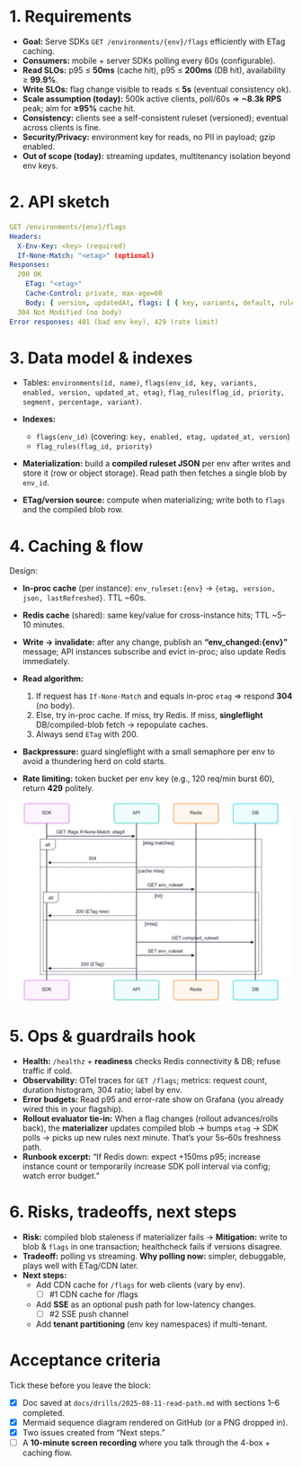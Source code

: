 # 1. Requirements 

* **Goal:** Serve SDKs `GET /environments/{env}/flags` efficiently with ETag caching.
* **Consumers:** mobile + server SDKs polling every 60s (configurable).
* **Read SLOs:** p95 ≤ **50ms** (cache hit), p95 ≤ **200ms** (DB hit), availability ≥ **99.9%**.
* **Write SLOs:** flag change visible to reads ≤ **5s** (eventual consistency ok).
* **Scale assumption (today):** 500k active clients, poll/60s ⇒ **\~8.3k RPS** peak; aim for **≥95%** cache hit.
* **Consistency:** clients see a self-consistent ruleset (versioned); eventual across clients is fine.
* **Security/Privacy:** environment key for reads, no PII in payload; gzip enabled.
* **Out of scope (today):** streaming updates, multitenancy isolation beyond env keys.

# 2. API sketch

```yaml
GET /environments/{env}/flags
Headers: 
  X-Env-Key: <key> (required)
  If-None-Match: "<etag>" (optional)
Responses:
  200 OK 
    ETag: "<etag>"
    Cache-Control: private, max-age=60
    Body: { version, updatedAt, flags: [ { key, variants, default, rules:[...] } ] }
  304 Not Modified (no body)
Error responses: 401 (bad env key), 429 (rate limit)
```

# 3. Data model & indexes 

* Tables: `environments(id, name)`, `flags(env_id, key, variants, enabled, version, updated_at, etag)`, `flag_rules(flag_id, priority, segment, percentage, variant)`.
* **Indexes:**

  * `flags(env_id)` (covering: `key, enabled, etag, updated_at, version`)
  * `flag_rules(flag_id, priority)`
* **Materialization:** build a **compiled ruleset JSON** per env after writes and store it (row or object storage). Read path then fetches a single blob by `env_id`.
* **ETag/version source:** compute when materializing; write both to `flags` and the compiled blob row.

# 4. Caching & flow 

Design:

* **In-proc cache** (per instance): `env_ruleset:{env}` → `{etag, version, json, lastRefreshed}`. TTL \~60s.
* **Redis cache** (shared): same key/value for cross-instance hits; TTL \~5–10 minutes.
* **Write → invalidate:** after any change, publish an **“env\_changed:{env}”** message; API instances subscribe and evict in-proc; also update Redis immediately.
* **Read algorithm:**

  1. If request has `If-None-Match` and equals in-proc `etag` ⇒ respond **304** (no body).
  2. Else, try in-proc cache. If miss, try Redis. If miss, **singleflight** DB/compiled-blob fetch → repopulate caches.
  3. Always send `ETag` with 200.
* **Backpressure:** guard singleflight with a small semaphore per env to avoid a thundering herd on cold starts.
* **Rate limiting:** token bucket per env key (e.g., 120 req/min burst 60), return **429** politely.

![Sequence Diagram](sequence_diagram.png "Sequence Diagram")

# 5. Ops & guardrails hook


- **Health:** `/healthz` + **readiness** checks Redis connectivity & DB; refuse traffic if cold.
- **Observability:** OTel traces for `GET /flags`; metrics: request count, duration histogram, 304 ratio; label by env.
- **Error budgets:** Read p95 and error-rate show on Grafana (you already wired this in your flagship).
- **Rollout evaluator tie-in:** When a flag changes (rollout advances/rolls back), the **materializer** updates compiled blob → bumps `etag` → SDK polls → picks up new rules next minute. That’s your 5s–60s freshness path.
- **Runbook excerpt:** “If Redis down: expect +150ms p95; increase instance count or temporarily increase SDK poll interval via config; watch error budget.”

# 6. Risks, tradeoffs, next steps 

- **Risk:** compiled blob staleness if materializer fails → **Mitigation:** write to blob & `flags` in one transaction; healthcheck fails if versions disagree.
- **Tradeoff:** polling vs streaming. **Why polling now:** simpler, debuggable, plays well with ETag/CDN later.
- **Next steps:**  
   - Add CDN cache for `/flags` for web clients (vary by env).  
     - [ ] #1 CDN cache for /flags
   - Add **SSE** as an optional push path for low-latency changes.  
     - [ ] #2 SSE push channel
   - Add **tenant partitioning** (env key namespaces) if multi-tenant.

# Acceptance criteria 
Tick these before you leave the block:

- [x] Doc saved at `docs/drills/2025-08-11-read-path.md` with sections 1–6 completed.  
- [x] Mermaid sequence diagram rendered on GitHub (or a PNG dropped in).  
- [x] Two issues created from “Next steps.”  
- [ ] A **10-minute screen recording** where you talk through the 4-box + caching flow.
